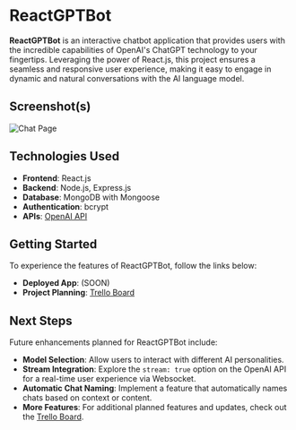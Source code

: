 # ReactGPTBot

**ReactGPTBot** is an interactive chatbot application that provides users with the incredible capabilities of OpenAI's ChatGPT technology to your fingertips. Leveraging the power of React.js, this project ensures a seamless and responsive user experience, making it easy to engage in dynamic and natural conversations with the AI language model.

## Screenshot(s)

![Chat Page](https://imgur.com/Q5zZB7d.png)

## Technologies Used

- **Frontend**: React.js
- **Backend**: Node.js, Express.js
- **Database**: MongoDB with Mongoose
- **Authentication**: bcrypt
- **APIs**: [OpenAI API](https://beta.openai.com/docs/api-reference/introduction)

## Getting Started

To experience the features of ReactGPTBot, follow the links below:

- **Deployed App**: (SOON)
- **Project Planning**: [Trello Board](https://trello.com/b/0EzkwDVg/reactgptbot-user-stories)

## Next Steps

Future enhancements planned for ReactGPTBot include:

- **Model Selection**: Allow users to interact with different AI personalities.
- **Stream Integration**: Explore the `stream: true` option on the OpenAI API for a real-time user experience via Websocket.
- **Automatic Chat Naming**: Implement a feature that automatically names chats based on context or content.
- **More Features**: For additional planned features and updates, check out the [Trello Board](https://trello.com/b/0EzkwDVg/reactgptbot-user-stories).
